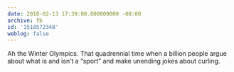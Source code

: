 ```yaml
---
date: 2018-02-13 17:39:08.000000000 -08:00
archive: fb
id: '1518572348'
weblog: false
---
```


Ah the Winter Olympics. That quadrennial time when a billion people argue about what is and isn’t a “sport” and make unending jokes about curling.
